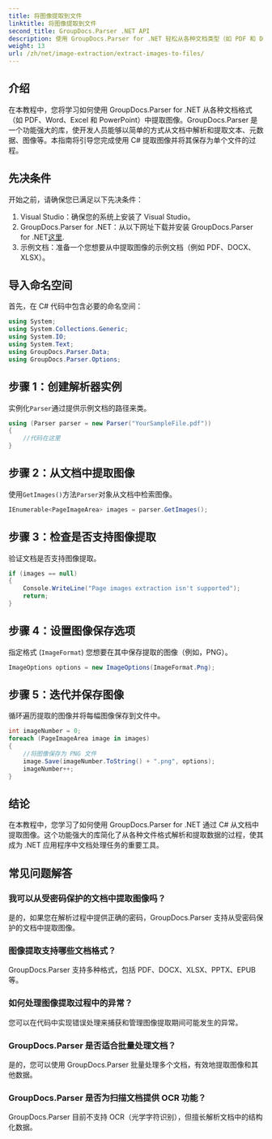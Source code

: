 ```yaml
---
title: 将图像提取到文件
linktitle: 将图像提取到文件
second_title: GroupDocs.Parser .NET API
description: 使用 GroupDocs.Parser for .NET 轻松从各种文档类型（如 PDF 和 DOCX）中提取图像。简化您的文档解析任务。
weight: 13
url: /zh/net/image-extraction/extract-images-to-files/
---
```

## 介绍
在本教程中，您将学习如何使用 GroupDocs.Parser for .NET 从各种文档格式（如 PDF、Word、Excel 和 PowerPoint）中提取图像。GroupDocs.Parser 是一个功能强大的库，使开发人员能够以简单的方式从文档中解析和提取文本、元数据、图像等。本指南将引导您完成使用 C# 提取图像并将其保存为单个文件的过程。
## 先决条件
开始之前，请确保您已满足以下先决条件：
1. Visual Studio：确保您的系统上安装了 Visual Studio。
2.  GroupDocs.Parser for .NET：从以下网址下载并安装 GroupDocs.Parser for .NET[这里](https://releases.groupdocs.com/parser/net/).
3. 示例文档：准备一个您想要从中提取图像的示例文档（例如 PDF、DOCX、XLSX）。

## 导入命名空间
首先，在 C# 代码中包含必要的命名空间：
```csharp
using System;
using System.Collections.Generic;
using System.IO;
using System.Text;
using GroupDocs.Parser.Data;
using GroupDocs.Parser.Options;
```
## 步骤 1：创建解析器实例
实例化`Parser`通过提供示例文档的路径来类。
```csharp
using (Parser parser = new Parser("YourSampleFile.pdf"))
{
    //代码在这里
}
```
## 步骤 2：从文档中提取图像
使用`GetImages()`方法`Parser`对象从文档中检索图像。
```csharp
IEnumerable<PageImageArea> images = parser.GetImages();
```
## 步骤 3：检查是否支持图像提取
验证文档是否支持图像提取。
```csharp
if (images == null)
{
    Console.WriteLine("Page images extraction isn't supported");
    return;
}
```
## 步骤 4：设置图像保存选项
指定格式 (`ImageFormat`) 您想要在其中保存提取的图像（例如，PNG）。
```csharp
ImageOptions options = new ImageOptions(ImageFormat.Png);
```
## 步骤 5：迭代并保存图像
循环遍历提取的图像并将每幅图像保存到文件中。
```csharp
int imageNumber = 0;
foreach (PageImageArea image in images)
{
    //将图像保存为 PNG 文件
    image.Save(imageNumber.ToString() + ".png", options);
    imageNumber++;
}
```

## 结论
在本教程中，您学习了如何使用 GroupDocs.Parser for .NET 通过 C# 从文档中提取图像。这个功能强大的库简化了从各种文件格式解析和提取数据的过程，使其成为 .NET 应用程序中文档处理任务的重要工具。

## 常见问题解答
### 我可以从受密码保护的文档中提取图像吗？
是的，如果您在解析过程中提供正确的密码，GroupDocs.Parser 支持从受密码保护的文档中提取图像。
### 图像提取支持哪些文档格式？
GroupDocs.Parser 支持多种格式，包括 PDF、DOCX、XLSX、PPTX、EPUB 等。
### 如何处理图像提取过程中的异常？
您可以在代码中实现错误处理来捕获和管理图像提取期间可能发生的异常。
### GroupDocs.Parser 是否适合批量处理文档？
是的，您可以使用 GroupDocs.Parser 批量处理多个文档，有效地提取图像和其他数据。
### GroupDocs.Parser 是否为扫描文档提供 OCR 功能？
GroupDocs.Parser 目前不支持 OCR（光学字符识别），但擅长解析文档中的结构化数据。